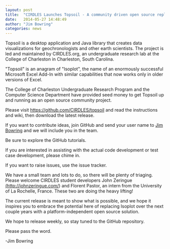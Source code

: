 ```yaml
---
layout: post
title:  "CIRDLES Launches Topsoil - A community driven open source replacement for ISOPLOT"
date:   2014-05-27 14:48:49
author: "Jim Bowring"
categories: news
---
```


Topsoil is a desktop application and Java library that creates data visualizations for geochronologists and other earth scientists. The project is led and maintained by CIRDLES.org, an undergraduate research lab at the College of Charleston in Charleston, South Carolina.
 
"Topsoil" is an anagram of "Isoplot", the name of an enormously successful Microsoft Excel Add-In with similar capabilities that now works only in older versions of Excel.
 
The College of Charleston Undergraduate Research Program and the Computer Science Department have provided seed money to get Topsoil up and running as an open source community project.
 
Please visit <a href="https://github.com/CIRDLES/topsoil" target="_blank">https://github.com/CIRDLES/topsoil</a> and read the instructions and wiki, then download the latest release.  
 
If you want to contribute ideas, join GitHub and send your user name to <a href="mailto:bowringj@cofc.edu">Jim Bowring</a> and we will include you in the team.
 
Be sure to explore the GitHub tutorials.  
 
If you are interested in assisting with the actual code development or test case development, please chime in.
 
If you want to raise issues, use the issue tracker.
 
We have a small team and lots to do, so there will be plenty of triaging.  Please welcome CIRDLES student developers John Zeringue <a href="http://johnzeringue.com/" target="_blank">(http://johnzeringue.com/)</a>  and Florent Pastor, an intern from the University of La Rochelle, France.  These two are doing the heavy lifting!
 
The current release is meant to show what is possible, and we hope it inspires you to embrace the potential here of replacing Isoplot over the next couple years with a platform-independent open source solution.
 
We hope to release weekly, so stay tuned to the GitHub repository.
 
Please pass the word.
 
-Jim Bowring